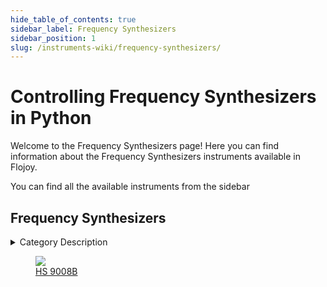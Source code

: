 ```yaml
--- 
hide_table_of_contents: true
sidebar_label: Frequency Synthesizers
sidebar_position: 1
slug: /instruments-wiki/frequency-synthesizers/
---
```


# Controlling Frequency Synthesizers in Python

Welcome to the Frequency Synthesizers page! Here you can find information about the Frequency Synthesizers instruments available in Flojoy.

You can find all the available instruments from the sidebar


## Frequency Synthesizers 

 <details> 
 <summary>Category Description</summary> 
 A frequency synthesizer is an electronic circuit that generates a range of frequencies from a single reference frequency. 
 </details> 

 <div className="flex flex-wrap" style={{ marginLeft: "-40px" }}>


<div className="p-4">

<a href="/instruments-wiki/frequency-synthesizers/holzworth/hs-9008b">
<figure style={{ width: "185px", height: "200px", objectFit: "scale-down", marginRight: "15px" }}>
<img src="https://res.cloudinary.com/dhopxs1y3/image/upload/e_bgremoval/v1692394000/Instruments/Frequency%20synthesizers/HS-9008B/file.png" style={{ width: "185px", height: "200px", objectFit: "scale-down", marginRight: "15px" }} />
<figcaption>HS 9008B</figcaption>
</figure>
</a></div>
</div>
